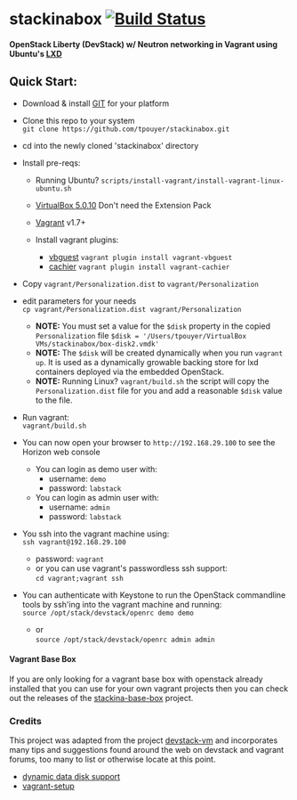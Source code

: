 stackinabox [![Build Status](https://travis-ci.org/tpouyer/stackinabox.svg?branch=master)](https://travis-ci.org/tpouyer/stackinabox)
============

#### OpenStack Liberty (DevStack) w/ Neutron networking in Vagrant using Ubuntu's [LXD](https://github.com/lxc/nova-lxd)

## Quick Start:
  - Download & install [GIT](https://git-scm.com/) for your platform
  - Clone this repo to your system  
    `git clone https://github.com/tpouyer/stackinabox.git`  
  - cd into the newly cloned 'stackinabox' directory  
  - Install pre-reqs: 
 
    - Running Ubuntu? `scripts/install-vagrant/install-vagrant-linux-ubuntu.sh` 
    - [VirtualBox 5.0.10](https://www.virtualbox.org/wiki/Downloads) Don't need the Extension Pack  
    - [Vagrant](https://www.vagrantup.com/downloads.html) v1.7+  
    - Install vagrant plugins:  

      - [vbguest](https://github.com/dotless-de/vagrant-vbguest) `vagrant plugin install vagrant-vbguest`  
      - [cachier](https://github.com/fgrehm/vagrant-cachier) `vagrant plugin install vagrant-cachier`  
  - Copy `vagrant/Personalization.dist` to `vagrant/Personalization`
  - edit parameters for your needs  
    `cp vagrant/Personalization.dist vagrant/Personalization`  
    
    - __NOTE:__ You must set a value for the `$disk` property in the copied `Personalization` file
    `$disk = '/Users/tpouyer/VirtualBox VMs/stackinabox/box-disk2.vmdk'`
    - __NOTE:__ The `$disk` will be created dynamically when you run `vagrant up`.  It is used as a dynamically growable backing store for lxd containers deployed via the embedded OpenStack.
    - __NOTE:__ Running Linux? `vagrant/build.sh` the script will copy the `Personalization.dist` file for you and add a reasonable `$disk` value to the file.
  - Run vagrant:  
    `vagrant/build.sh`
  - You can now open your browser to `http://192.168.29.100` to see the Horizon web console
    - You can login as demo user with:
      - username: `demo`
      - password: `labstack`
    - You can login as admin user with:
      - username: `admin`
      - password: `labstack`
  - You ssh into the vagrant machine using:  
    `ssh vagrant@192.168.29.100`
    - password: `vagrant`
    - or you can use vagrant's passwordless ssh support:  
      `cd vagrant;vagrant ssh`
  - You can authenticate with Keystone to run the OpenStack commandline tools by ssh'ing into the vagrant machine and running:  
    `source /opt/stack/devstack/openrc demo demo`
    - or  
    `source /opt/stack/devstack/openrc admin admin`


#### Vagrant Base Box

If you are only looking for a vagrant base box with openstack already installed that you can use for your own vagrant projects then you can check out the releases of the [stackina-base-box](https://github.com/tpouyer/stackina-base-box) project.

### Credits
This project was adapted from the project [devstack-vm](https://github.com/lorin/devstack-vm) and incorporates many tips and suggestions found around the web on devstack and vagrant forums, too many to list or otherwise locate at this point.

- [dynamic data disk support](https://gist.github.com/darrenleeweber/f8974d361d3683c3f05c)
- [vagrant-setup](https://github.com/kraksoft/vagrant-setup)
